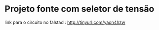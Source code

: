 # Projeto fonte com seletor de tensão

link para o circuito no falstad : http://tinyurl.com/yaon4hzw
